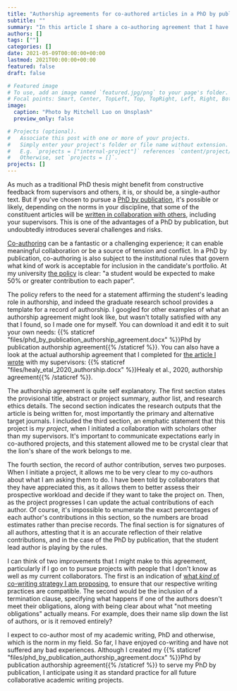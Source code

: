```yaml
---
title: "Authorship agreements for co-authored articles in a PhD by publication"
subtitle: ""
summary: "In this article I share a co-authoring agreement that I have used to negotiate and keep records of my co-authored articles for my PhD by publication."
authors: []
tags: [""]
categories: []
date: 2021-05-09T00:00:00+00:00
lastmod: 2021T00:00:00+00:00
featured: false
draft: false

# Featured image
# To use, add an image named `featured.jpg/png` to your page's folder.
# Focal points: Smart, Center, TopLeft, Top, TopRight, Left, Right, BottomLeft, Bottom, BottomRight.
image:
  caption: "Photo by Mitchell Luo on Unsplash"
  preview_only: false

# Projects (optional).
#   Associate this post with one or more of your projects.
#   Simply enter your project's folder or file name without extension.
#   E.g. `projects = ["internal-project"]` references `content/project/deep-learning/index.md`.
#   Otherwise, set `projects = []`.
projects: []
---
```


As much as a traditional PhD thesis might benefit from constructive feedback from supervisors and others, it is, or should be, a single-author text.
But if you've chosen to pursue a [PhD by publication](https://thesisbypublication.com/), it's possible or likely, depending on the norms in your discipline, that some of the constituent articles will be [written in collaboration with others](https://thesisbypublication.com/co-author/), including your supervisors.
This is one of the advantages of a PhD by publication, but undoubtedly introduces several challenges and risks.

[Co-authoring](https://researchwhisperer.org/2019/05/07/learning-to-be-a-co-author/) can be a fantastic or a challenging experience; it can enable meaningful collaboration or be a source of tension and conflict.
In a PhD by publication, co-authoring is also subject to the institutional rules that govern what kind of work is acceptable for inclusion in the candidate's portfolio.
At my university [the policy](https://policy.usq.edu.au/documents/151774PL#3.6) is clear: "a student would be expected to make 50% or greater contribution to each paper".

The policy refers to the need for a statement affirming the student's leading role in authorship, and indeed the graduate research school provides a template for a record of authorship.
I googled for other examples of what an authorship agreement might look like, but wasn't totally satisfied with any that I found, so I made one for myself.
You can download it and edit it to suit your own needs: {{% staticref "files/phd_by_publication_authorship_agreement.docx" %}}Phd by publication authorship agreement{{% /staticref %}}.
You can also have a look at the actual authorship agreement that I completed for [the article I wrote](https://mojohealy.com/publication/healy-etal-2020/) with my supervisors: {{% staticref "files/healy_etal_2020_authorship.docx" %}}Healy et al., 2020, authorship agreement{{% /staticref %}}.

The authorship agreement is quite self explanatory.
The first section states the provisional title, abstract or project summary, author list, and research ethics details.
The second section indicates the research outputs that the article is being written for, most importantly the primary and alternative target journals.
I included the third section, an emphatic statement that this project is _my project_, when I initiated a collaboration with scholars other than my supervisors.
It's important to communicate expectations early in co-authored projects, and this statement allowed me to be crystal clear that the lion's share of the work belongs to me.

The fourth section, the record of author contribution, serves two purposes.
When I initiate a project, it allows me to be very clear to my co-authors about what I am asking them to do.
I have been told by collaborators that they have appreciated this, as it allows them to better assess their prospective workload and decide if they want to take the project on.
Then, as the project progresses I can update the actual contributions of each author.
Of course, it's impossible to enumerate the exact percentages of each author's contributions in this section, so the numbers are broad estimates rather than precise records.
The final section is for signatures of all authors, attesting that it is an accurate reflection of their relative contributions, and in the case of the PhD by publication, that the student lead author is playing by the rules.

I can think of two improvements that I might make to this agreement, particularly if I go on to pursue projects with people that I don't know as well as my current collaborators.
The first is an indication of [what _kind_ of co-writing strategy I am proposing](https://patthomson.net/2016/12/15/co-writing-strategies-or-what-could-possibly-go-wrong/), to ensure that our respective writing practices are compatible.
The second would be the inclusion of a termination clause, specifying what happens if one of the authors doesn't meet their obligations, along with being clear about what "not meeting obligations" actually means.
For example, does their name slip down the list of authors, or is it removed entirely?

I expect to co-author most of my academic writing, PhD and otherwise, which is the norm in my field.
So far, I have enjoyed co-writing and have not suffered any bad experiences.
Although I created my {{% staticref "files/phd_by_publication_authorship_agreement.docx" %}}Phd by publication authorship agreement{{% /staticref %}} to serve my PhD by publication, I anticipate using it as standard practice for all future collaborative academic writing projects.

<div id="commento"></div>
